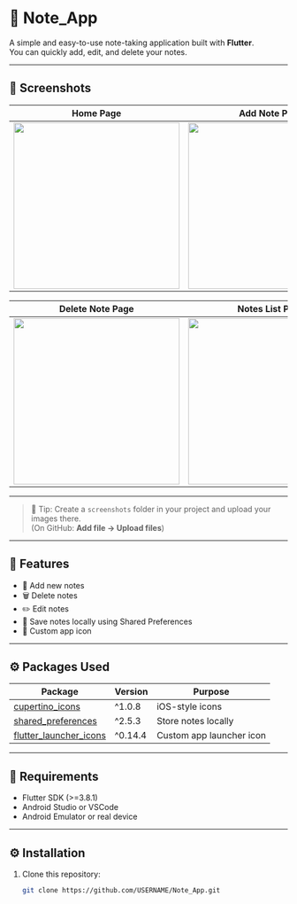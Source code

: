 # 📒 Note_App

A simple and easy-to-use note-taking application built with **Flutter**.  
You can quickly add, edit, and delete your notes.  

---

## 📸 Screenshots

| Home Page | Add Note Page |
|------|----------|
| <img src="https://github.com/user-attachments/assets/578e8acb-e1a5-4e7b-8363-c3f728a95bca" width="300"> | <img src="https://github.com/user-attachments/assets/ae2c1cdd-e860-41b5-ad4d-102fbef3b783" width="300"> |

| Delete Note Page | Notes List Page|
|------------|-----------|
| <img src="https://github.com/user-attachments/assets/25221c8a-684b-4286-8ca6-0178a6d4e584" width="300"> | <img src="https://github.com/user-attachments/assets/649114fd-2e48-4203-a19a-0d8860a671c4" width="300"> |

---

> 📌 Tip: Create a `screenshots` folder in your project and upload your images there.  
> (On GitHub: **Add file → Upload files**)

---

## 🚀 Features
- 📌 Add new notes  
- 🗑️ Delete notes  
- ✏️ Edit notes  
- 💾 Save notes locally using Shared Preferences  
- 🎨 Custom app icon  

---

## ⚙️ Packages Used

| Package | Version | Purpose |
|---------|---------|---------|
| [cupertino_icons](https://pub.dev/packages/cupertino_icons) | ^1.0.8 | iOS-style icons |
| [shared_preferences](https://pub.dev/packages/shared_preferences) | ^2.5.3 | Store notes locally |
| [flutter_launcher_icons](https://pub.dev/packages/flutter_launcher_icons) | ^0.14.4 | Custom app launcher icon |

---

## 📌 Requirements
- Flutter SDK (>=3.8.1)  
- Android Studio or VSCode  
- Android Emulator or real device  

---

## ⚙️ Installation

1. Clone this repository:
   ```bash
   git clone https://github.com/USERNAME/Note_App.git
